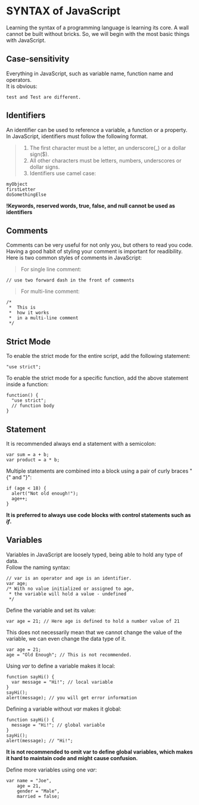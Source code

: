 # SYNTAX of JavaScript
Learning the syntax of a programming language is learning its core. A wall cannot be built without bricks.
So, we will begin with the most basic things with JavaScript.

## Case-sensitivity
Everything in JavaScript, such as variable name, function name and operators. <br />
It is obvious:

    test and Test are different.  

## Identifiers
An identifier can be used to reference a variable, a function or a property. <br />
In JavaScript, identifiers must follow the following format.
> 1. The first character must be a letter, an underscore(_) or a dollar sign($).
> 2. All other characters must be letters, numbers, underscores or dollar signs.
> 3. Identifiers use camel case:
    
    myObject
    firstLetter
    doSomethingElse
    
**!Keywords, reserved words, true, false, and null cannot be used as identifiers**

## Comments
Comments can be very useful for not only you, but others to read you code. 
Having a good habit of styling your comment is important for readibility.
Here is two common styles of comments in JavaScript:
> For single line comment:
    
    // use two forward dash in the front of comments

> For multi-line comment:

    /*
     *  This is 
     *  how it works
     *  in a multi-line comment
     */

## Strict Mode
To enable the strict mode for the entire script, add the following statement:

    "use strict";
    
To enable the strict mode for a specific function, add the above statement inside a function:

    function() {
      "use strict";
      // function body
    }
    
## Statement
It is recommended always end a statement with a semicolon:

    var sum = a + b;
    var product = a * b;

Multiple statements are combined into a block using a pair of curly braces "{" and "}":

    if (age < 18) {
      alert("Not old enough!");
      age++;
    }
    
**It is preferred to always use code blocks with control statements such as *if*.**

## Variables
Variables in JavaScript are loosely typed, being able to hold any type of data.<br />
Follow the naming syntax:

    // var is an operator and age is an identifier.
    var age;
    /* With no value initialized or assigned to age,
     * the variable will hold a value - undefined
     */

Define the variable and set its value:

    var age = 21; // Here age is defined to hold a number value of 21

This does not necessarily mean that we cannot change the value of the variable,
we can even change the data type of it.

    var age = 21;
    age = "Old Enough"; // This is not recommended.
    
Using *var* to define a variable makes it local:

    function sayHi() {
      var message = "Hi!"; // local variable
    }
    sayHi();
    alert(message); // you will get error information

Defining a variable without *var* makes it global:
    
    function sayHi() {
      message = "Hi!"; // global variable
    }
    sayHi();
    alert(message); // "Hi!";

**It is not recommended to omit var to define global variables, which makes it hard to maintain code and might cause confusion.**

Define more variables using one *var*:

    var name = "Joe",
        age = 21,
        gender = "Male",
        married = false;

